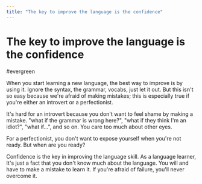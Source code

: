 ```yaml
---
title: "The key to improve the language is the confidence"
---
```


# The key to improve the language is the confidence
#evergreen

When you start learning a new language, the best way to improve is by using it. Ignore the syntax, the grammar, vocabs, just let it out. But this isn't so easy because we're afraid of making mistakes; this is especially true if you're either an introvert or a perfectionist. 

It's hard for an introvert because you don't want to feel shame by making a mistake. "what if the grammar is wrong here?", "what if they think I'm an idiot?", "what if...", and so on. You care too much about other eyes.

For a perfectionist, you don't want to expose yourself when you're not ready. But when are you ready? 

Confidence is the key in improving the language skill. As a language learner, It's just a fact that you don't know much about the language. You will and have to make a mistake to learn it. If you're afraid of failure, you'll never overcome it.